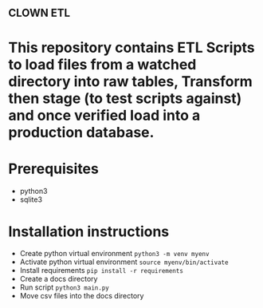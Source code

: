 ## CLOWN ETL

# This repository contains ETL Scripts to load files from a watched directory into raw tables, Transform then stage (to test scripts against) and once verified load into a production database.

# Prerequisites

- python3
- sqlite3

# Installation instructions

- Create python virtual environment `python3 -m venv myenv`
- Activate python virtual environment `source myenv/bin/activate`
- Install requirements `pip install -r requirements`
- Create a docs directory
- Run script `python3 main.py`
- Move csv files into the docs directory